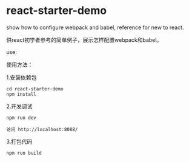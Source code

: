 # react-starter-demo

show how to configure webpack and babel, reference for new to react.

供react初学者参考的简单例子，展示怎样配置webpack和babel。

use:

使用方法：

1.安装依赖包

    cd react-starter-demo
    npm install

2.开发调试

    npm run dev
    
    访问 http://localhost:8088/

3.打包代码

    npm run build

